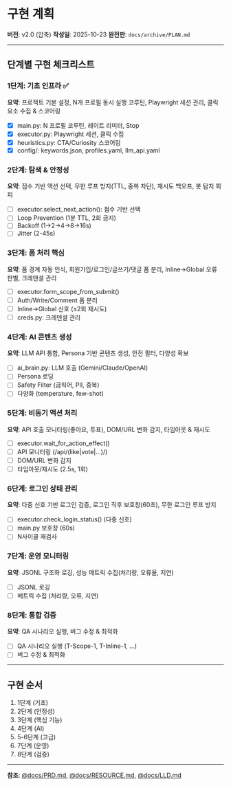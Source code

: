 # 구현 계획

**버전**: v2.0 (압축)
**작성일**: 2025-10-23
**완전판**: `docs/archive/PLAN.md`

---

## 단계별 구현 체크리스트

### 1단계: 기초 인프라 ✅
**요약**: 프로젝트 기본 설정, N개 프로필 동시 실행 코루틴, Playwright 세션 관리, 클릭 요소 수집 & 스코어링

- [x] main.py: N 프로필 코루틴, 레이트 리미터, Stop
- [x] executor.py: Playwright 세션, 클릭 수집
- [x] heuristics.py: CTA/Curiosity 스코어링
- [x] config/: keywords.json, profiles.yaml, llm_api.yaml

### 2단계: 탐색 & 안정성
**요약**: 점수 기반 액션 선택, 무한 루프 방지(TTL, 중복 차단), 재시도 백오프, 봇 탐지 회피

- [ ] executor.select_next_action(): 점수 기반 선택
- [ ] Loop Prevention (1분 TTL, 2회 금지)
- [ ] Backoff (1→2→4→8→16s)
- [ ] Jitter (2-45s)

### 3단계: 폼 처리 핵심
**요약**: 폼 경계 자동 인식, 회원가입/로그인/글쓰기/댓글 폼 분리, Inline→Global 오류 판별, 크레덴셜 관리

- [ ] executor.form_scope_from_submit()
- [ ] Auth/Write/Comment 폼 분리
- [ ] Inline→Global 신호 (≤2회 재시도)
- [ ] creds.py: 크레덴셜 관리

### 4단계: AI 콘텐츠 생성
**요약**: LLM API 통합, Persona 기반 콘텐츠 생성, 안전 필터, 다양성 확보

- [ ] ai_brain.py: LLM 호출 (Gemini/Claude/OpenAI)
- [ ] Persona 로딩
- [ ] Safety Filter (금칙어, PII, 중복)
- [ ] 다양화 (temperature, few-shot)

### 5단계: 비동기 액션 처리
**요약**: API 호출 모니터링(좋아요, 투표), DOM/URL 변화 감지, 타임아웃 & 재시도

- [ ] executor.wait_for_action_effect()
- [ ] API 모니터링 (/api/(like|vote|...)/)
- [ ] DOM/URL 변화 감지
- [ ] 타임아웃/재시도 (2.5s, 1회)

### 6단계: 로그인 상태 관리
**요약**: 다중 신호 기반 로그인 검증, 로그인 직후 보호창(60초), 무한 로그인 루프 방지

- [ ] executor.check_login_status() (다중 신호)
- [ ] main.py 보호창 (60s)
- [ ] N사이클 재검사

### 7단계: 운영 모니터링
**요약**: JSONL 구조화 로깅, 성능 메트릭 수집(처리량, 오류율, 지연)

- [ ] JSONL 로깅
- [ ] 메트릭 수집 (처리량, 오류, 지연)

### 8단계: 통합 검증
**요약**: QA 시나리오 실행, 버그 수정 & 최적화

- [ ] QA 시나리오 실행 (T-Scope-1, T-Inline-1, ...)
- [ ] 버그 수정 & 최적화

---

## 구현 순서

1. 1단계 (기초)
2. 2단계 (안정성)
3. 3단계 (핵심 기능)
4. 4단계 (AI)
5. 5-6단계 (고급)
6. 7단계 (운영)
7. 8단계 (검증)

---

**참조**: [@docs/PRD.md](PRD.md), [@docs/RESOURCE.md](RESOURCE.md), [@docs/LLD.md](LLD.md)
